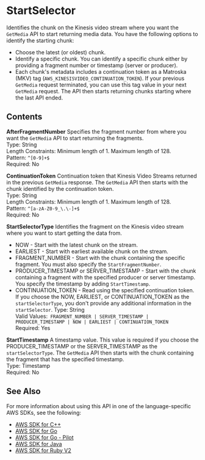 # StartSelector<a name="API_dataplane_StartSelector"></a>

Identifies the chunk on the Kinesis video stream where you want the `GetMedia` API to start returning media data\. You have the following options to identify the starting chunk: 
+ Choose the latest \(or oldest\) chunk\.
+ Identify a specific chunk\. You can identify a specific chunk either by providing a fragment number or timestamp \(server or producer\)\. 
+ Each chunk's metadata includes a continuation token as a Matroska \(MKV\) tag \(`AWS_KINESISVIDEO_CONTINUATION_TOKEN`\)\. If your previous `GetMedia` request terminated, you can use this tag value in your next `GetMedia` request\. The API then starts returning chunks starting where the last API ended\.

## Contents<a name="API_dataplane_StartSelector_Contents"></a>

 **AfterFragmentNumber**   <a name="KinesisVideo-Type-dataplane_StartSelector-AfterFragmentNumber"></a>
Specifies the fragment number from where you want the `GetMedia` API to start returning the fragments\.   
Type: String  
Length Constraints: Minimum length of 1\. Maximum length of 128\.  
Pattern: `^[0-9]+$`   
Required: No

 **ContinuationToken**   <a name="KinesisVideo-Type-dataplane_StartSelector-ContinuationToken"></a>
Continuation token that Kinesis Video Streams returned in the previous `GetMedia` response\. The `GetMedia` API then starts with the chunk identified by the continuation token\.  
Type: String  
Length Constraints: Minimum length of 1\. Maximum length of 128\.  
Pattern: `^[a-zA-Z0-9_\.\-]+$`   
Required: No

 **StartSelectorType**   <a name="KinesisVideo-Type-dataplane_StartSelector-StartSelectorType"></a>
Identifies the fragment on the Kinesis video stream where you want to start getting the data from\.  
+ NOW \- Start with the latest chunk on the stream\.
+ EARLIEST \- Start with earliest available chunk on the stream\.
+ FRAGMENT\_NUMBER \- Start with the chunk containing the specific fragment\. You must also specify the `StartFragmentNumber`\.
+ PRODUCER\_TIMESTAMP or SERVER\_TIMESTAMP \- Start with the chunk containing a fragment with the specified producer or server timestamp\. You specify the timestamp by adding `StartTimestamp`\.
+  CONTINUATION\_TOKEN \- Read using the specified continuation token\. 
If you choose the NOW, EARLIEST, or CONTINUATION\_TOKEN as the `startSelectorType`, you don't provide any additional information in the `startSelector`\.
Type: String  
Valid Values:` FRAGMENT_NUMBER | SERVER_TIMESTAMP | PRODUCER_TIMESTAMP | NOW | EARLIEST | CONTINUATION_TOKEN`   
Required: Yes

 **StartTimestamp**   <a name="KinesisVideo-Type-dataplane_StartSelector-StartTimestamp"></a>
A timestamp value\. This value is required if you choose the PRODUCER\_TIMESTAMP or the SERVER\_TIMESTAMP as the `startSelectorType`\. The `GetMedia` API then starts with the chunk containing the fragment that has the specified timestamp\.  
Type: Timestamp  
Required: No

## See Also<a name="API_dataplane_StartSelector_SeeAlso"></a>

For more information about using this API in one of the language\-specific AWS SDKs, see the following:
+  [AWS SDK for C\+\+](https://docs.aws.amazon.com/goto/SdkForCpp/kinesis-video-data-2017-09-30/StartSelector) 
+  [AWS SDK for Go](https://docs.aws.amazon.com/goto/SdkForGoV1/kinesis-video-data-2017-09-30/StartSelector) 
+  [AWS SDK for Go \- Pilot](https://docs.aws.amazon.com/goto/SdkForGoPilot/kinesis-video-data-2017-09-30/StartSelector) 
+  [AWS SDK for Java](https://docs.aws.amazon.com/goto/SdkForJava/kinesis-video-data-2017-09-30/StartSelector) 
+  [AWS SDK for Ruby V2](https://docs.aws.amazon.com/goto/SdkForRubyV2/kinesis-video-data-2017-09-30/StartSelector) 